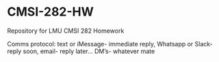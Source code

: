 # CMSI-282-HW
Repository for LMU CMSI 282 Homework

Comms protocol: text or iMessage- immediate reply, Whatsapp or Slack- reply soon, email- reply later... DM’s- whatever mate
